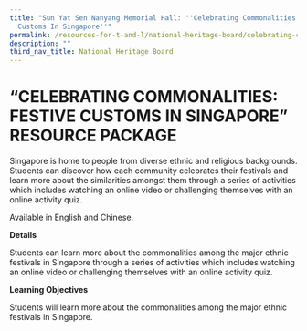```yaml
---
title: "Sun Yat Sen Nanyang Memorial Hall: ''Celebrating Commonalities: Festive
  Customs In Singapore''"
permalink: /resources-for-t-and-l/national-heritage-board/celebrating-commonalities/
description: ""
third_nav_title: National Heritage Board
---
```

# “CELEBRATING COMMONALITIES: FESTIVE CUSTOMS IN SINGAPORE” RESOURCE PACKAGE
Singapore is home to people from diverse ethnic and religious backgrounds. Students can discover how each community celebrates their festivals and learn more about the similarities amongst them through a series of activities which includes watching an online video or challenging themselves with an online activity quiz.

Available in English and Chinese.

**Details**

Students can learn more about the commonalities among the major ethnic festivals in Singapore through a series of activities which includes watching an online video or challenging themselves with an online activity quiz.

**Learning Objectives**

Students will learn more about the commonalities among the major ethnic festivals in Singapore.